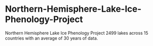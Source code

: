 # Northern-Hemisphere-Lake-Ice-Phenology-Project
Northern Hemisphere Lake Ice Phenology Project 2499 lakes across 15 countries with an average of 30 years of data.
